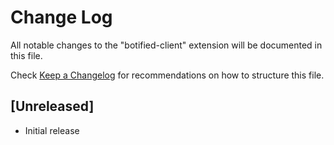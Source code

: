 # Change Log

All notable changes to the "botified-client" extension will be documented in this file.

Check [Keep a Changelog](http://keepachangelog.com/) for recommendations on how to structure this file.

## [Unreleased]

- Initial release